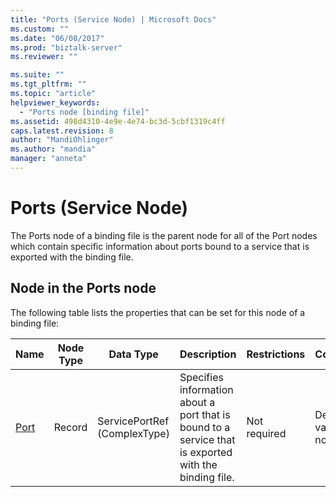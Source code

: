 ```yaml
---
title: "Ports (Service Node) | Microsoft Docs"
ms.custom: ""
ms.date: "06/08/2017"
ms.prod: "biztalk-server"
ms.reviewer: ""

ms.suite: ""
ms.tgt_pltfrm: ""
ms.topic: "article"
helpviewer_keywords: 
  - "Ports node [binding file]"
ms.assetid: 498d4310-4e9e-4e74-bc3d-5cbf1319c4ff
caps.latest.revision: 8
author: "MandiOhlinger"
ms.author: "mandia"
manager: "anneta"
---
```

# Ports (Service Node)
The Ports node of a binding file is the parent node for all of the Port nodes which contain specific information about ports bound to a service that is exported with the binding file.  

## Node in the Ports node  
 The following table lists the properties that can be set for this node of a binding file:  


|       <strong>Name</strong>        | <strong>Node Type</strong> |  <strong>Data Type</strong>  |                                     <strong>Description</strong>                                      | <strong>Restrictions</strong> | <strong>Comments</strong> |
|------------------------------------|----------------------------|------------------------------|-------------------------------------------------------------------------------------------------------|-------------------------------|---------------------------|
| [Port](../core/port-ports-node.md) |           Record           | ServicePortRef (ComplexType) | Specifies information about a port that is bound to a service that is exported with the binding file. |         Not required          |    Default value: none    |


